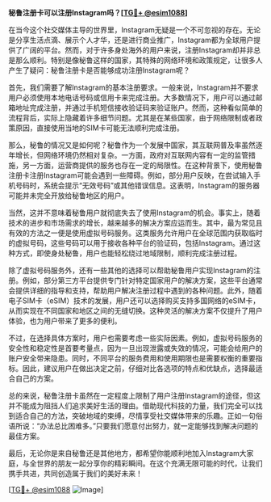 **秘鲁注册卡可以注册Instagram吗？[[TG💪+ @esim1088](https://t.me/s/esim1088)]**

在当今这个社交媒体主导的世界里，Instagram无疑是一个不可忽视的存在。无论是分享生活点滴、展示个人才华，还是进行商业推广，Instagram都为全球用户提供了广阔的平台。然而，对于许多身处海外的用户来说，注册Instagram却并非总是那么顺利。特别是像秘鲁这样的国家，其特殊的网络环境和政策规定，让很多人产生了疑问：秘鲁注册卡是否能够成功注册Instagram呢？

首先，我们需要了解Instagram的基本注册要求。一般来说，Instagram并不要求用户必须使用本地电话号码或信用卡来完成注册。大多数情况下，用户可以通过邮箱地址完成注册，并通过手机短信接收验证码来验证账户。然而，这种看似简单的流程背后，实际上隐藏着许多细节问题。尤其是在某些国家，由于网络限制或者政策原因，直接使用当地的SIM卡可能无法顺利完成注册。

那么，秘鲁的情况又是如何呢？秘鲁作为一个发展中国家，其互联网普及率虽然逐年增长，但网络环境仍然相对复杂。一方面，政府对互联网内容有一定的监管措施，另一方面，运营商提供的服务也存在一定的局限性。在这种背景下，使用秘鲁注册卡注册Instagram可能会遇到一些障碍。例如，部分用户反映，在尝试输入手机号码时，系统会提示“无效号码”或其他错误信息。这表明，Instagram的服务器可能并未完全开放给秘鲁地区的用户。

当然，这并不意味着秘鲁用户就彻底失去了使用Instagram的机会。事实上，随着技术的进步和市场需求的增长，越来越多的解决方案应运而生。其中，最为常见且有效的方法之一便是使用虚拟号码服务。这类服务允许用户在全球范围内获取临时的虚拟号码，这些号码可以用于接收各种平台的验证码，包括Instagram。通过这种方式，即使身处秘鲁，用户也能轻松绕过地域限制，顺利完成注册过程。

除了虚拟号码服务外，还有一些其他的选择可以帮助秘鲁用户实现Instagram的注册。例如，部分第三方平台提供专门针对特定国家用户的解决方案，这些平台通常会提供详细的指导和支持，帮助用户解决注册过程中遇到的各种问题。此外，随着电子SIM卡（eSIM）技术的发展，用户还可以选择购买支持多国网络的eSIM卡，从而实现在不同国家和地区之间的无缝切换。这种灵活的解决方案不仅提升了用户体验，也为用户带来了更多的便利。

不过，在选择具体方案时，用户也需要考虑一些实际因素。例如，虚拟号码服务的安全性和稳定性是首要考量点，因为一旦出现泄露或失效的情况，可能会给用户的账户安全带来隐患。同时，不同平台的服务费用和使用期限也是需要权衡的重要指标。因此，建议用户在做出决定之前，仔细对比各选项的特点和优缺点，选择最适合自己的方案。

总的来说，秘鲁注册卡虽然在一定程度上限制了用户注册Instagram的途径，但这并不能成为阻挡人们追求美好生活的理由。借助现代科技的力量，我们完全可以找到适合自己的方法，突破地域的束缚，尽情享受社交媒体带来的乐趣。正如一句俗语所说：“办法总比困难多。”只要我们愿意付出努力，就一定能够找到解决问题的最佳方案。

最后，无论你是来自秘鲁还是其他地方，都希望你能顺利地加入Instagram大家庭，与全世界的朋友一起分享你的精彩瞬间。在这个充满无限可能的时代，让我们携手共进，共同创造属于我们的美好未来！

[[TG💪+ @esim1088](https://t.me/s/esim1088) ![Image](https://i.postimg.cc/4NQfJmqS/Snipaste-2025-05-13-00-14-12.png)]